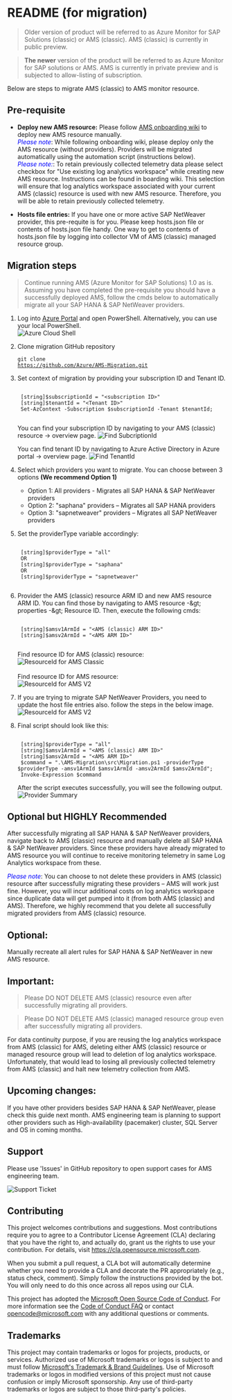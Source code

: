 # README (for migration)

> Older version of product will be referred to as Azure Monitor for SAP Solutions (classic) or AMS (classic). AMS (classic) is currently in public preview.

> **The newer** version of the product will be referred to as Azure Monitor for SAP solutions or AMS. AMS is currently in private preview and is subjected to allow-listing of subscription.

Below are steps to migrate AMS (classic) to AMS monitor resource.

## Pre-requisite

- **Deploy new AMS resource:** Please follow [AMS onboarding wiki](https://github.com/Azure/Azure-Monitor-for-SAP-solutions-preview/wiki) to deploy new AMS resource manually.<br> <span style="color:blue"><i>Please note</i></span>: While following onboarding wiki, please deploy only the AMS resource (without providers). Providers will be migrated automatically using the automation script (instructions below). <br><span style="color:blue"><i>Please note:</i></span>: To retain previously collected telemetry data please select checkbox for &quot;Use existing log analytics workspace&quot; while creating new AMS resource. Instructions can be found in boarding wiki. This selection will ensure that log analytics workspace associated with your current AMS (classic) resource is used with new AMS resource. Therefore, you will be able to retain previously collected telemetry.

- **Hosts file entries:** If you have one or more active SAP NetWeaver provider, this pre-requite is for you. Please keep hosts.json file or contents of hosts.json file handy. One way to get to contents of hosts.json file by logging into collector VM of AMS (classic) managed resource group.

## Migration steps
> Continue running AMS (Azure Monitor for SAP Solutions) 1.0 as is.<br/>Assuming you have completed the pre-requisite you should have a successfully deployed AMS, follow the cmds below to automatically migrate all your SAP HANA &amp; SAP NetWeaver providers.
	
1. Log into [Azure Portal](https://ms.portal.azure.com) and open PowerShell. Alternatively, you can use your local PowerShell.<br/> 
![Azure Cloud Shell](./src/assets/CloudShell.png "Azure Cloud Shell")
2. Clone migration GitHub repository <br> <pre><code>git clone <a href="https://github.com/Azure/AMS-Migration.git">https://github.com/Azure/AMS-Migration.git</a></code></pre>
3. Set context of migration by providing your subscription ID and Tenant ID.
	<pre><code>
	[string]$subscriptionId = &quot;&lt;subscription ID&gt;&quot;
	[string]$tenantId = &quot;&lt;Tenant ID&gt;&quot; 
	Set-AzContext -Subscription $subscriptionId -Tenant $tenantId;
	</code></pre>
	You can find your subscription ID by navigating to your AMS (classic) resource -> overview page.
	![Find SubcriptionId](./src/assets/FindSubscriptionId.png "Find SubcriptionId")

	You can find tenant ID by navigating to Azure Active Directory in Azure portal -> overview page.
	![Find TenantId](./src/assets/FindTenantId.png "Find TenantId")

4. Select which providers you want to migrate. You can choose between 3 options **(We recommend Option 1)**
    - Option 1: All providers - Migrates all SAP HANA &amp; SAP NetWeaver providers
    - Option 2: &quot;saphana&quot; providers – Migrates all SAP HANA providers
    - Option 3: &quot;sapnetweaver&quot; providers – Migrates all SAP NetWeaver providers

5. Set the providerType variable accordingly:
	<pre><code>
	[string]$providerType = &quot;all&quot;
	OR 
	[string]$providerType = &quot;saphana&quot;
	OR
	[string]$providerType = &quot;sapnetweaver&quot;
	</code></pre>

6. Provider the AMS (classic) resource ARM ID and new AMS resource ARM ID. You can find those by navigating to AMS resource -\&gt; properties -\&gt; Resource ID. Then, execute the following cmds:
	<pre><code>
	[string]$amsv1ArmId = &quot;&lt;AMS (classic) ARM ID&gt;&quot;
	[string]$amsv2ArmId = &quot;&lt;AMS ARM ID&gt;&quot;
	</code></pre>
	Find resource ID for AMS (classic) resource: <br/>
	![ResourceId for AMS Classic](./src/assets/ResourceIdAmsClassic.png "ResourceId for AMS Classic")
	<br/><br/>
	Find resource ID for AMS resource: <br/>
	![ResourceId for AMS V2](./src/assets/ResourceIdAmsV2.png "ResourceId for AMS V2")

7. If you are trying to migrate SAP NetWeaver Providers, you need to update the host file entries also. follow the steps in the below image.
	<br/>![ResourceId for AMS V2](./src/assets/hostfile.png "ResourceId for AMS V2")

8. Final script should look like this:
	<pre><code>
	[string]$providerType = &quot;all&quot;
	[string]$amsv1ArmId = &quot;&lt;AMS (classic) ARM ID&gt;&quot;
	[string]$amsv2ArmId = &quot;&lt;AMS ARM ID&gt;&quot;	
	$command = ".\AMS-Migration\src\Migration.ps1 -providerType $providerType -amsv1ArmId $amsv1ArmId -amsv2ArmId $amsv2ArmId";
	Invoke-Expression $command</code></pre>
	After the script executes successfully, you will see the following output. <br/>
	![Provider Summary](./src/assets/Summary.png "Provider Summary")


## Optional but HIGHLY Recommended 

After successfully migrating all SAP HANA &amp; SAP NetWeaver providers, navigate back to AMS (classic) resource and manually delete all SAP HANA &amp; SAP NetWeaver providers. Since these providers have already migrated to AMS resource you will continue to receive monitoring telemetry in same Log Analytics workspace from these.

<span style="color:blue"><i>Please note</i></span>: You can choose to not delete these providers in AMS (classic) resource after successfully migrating these providers – AMS will work just fine. However, you will incur additional costs on log analytics workspace since duplicate data will get pumped into it (from both AMS (classic) and AMS). Therefore, we highly recommend that you delete all successfully migrated providers from AMS (classic) resource.

## Optional: 
Manually recreate all alert rules for SAP HANA &amp; SAP NetWeaver in new AMS resource.

## Important:
> Please DO NOT DELETE AMS (classic) resource even after successfully migrating all providers.

> Please DO NOT DELETE AMS (classic) managed resource group even after successfully migrating all providers.

For data continuity purpose, if you are reusing the log analytics workspace from AMS (classic) for AMS, deleting either AMS (classic) resource or managed resource group will lead to deletion of log analytics workspace. Unfortunately, that would lead to losing all previously collected telemetry from AMS (classic) and halt new telemetry collection from AMS.

## Upcoming changes: 
If you have other providers besides SAP HANA &amp; SAP NetWeaver, please check this guide next month. AMS engineering team is planning to support other providers such as High-availability (pacemaker) cluster, SQL Server and OS in coming months.

## Support

Please use &#39;Issues&#39; in GitHub repository to open support cases for AMS engineering team.

![Support Ticket](./src/assets/SupportTicket.png "Support Ticket")

## Contributing

This project welcomes contributions and suggestions.  Most contributions require you to agree to a
Contributor License Agreement (CLA) declaring that you have the right to, and actually do, grant us
the rights to use your contribution. For details, visit https://cla.opensource.microsoft.com.

When you submit a pull request, a CLA bot will automatically determine whether you need to provide
a CLA and decorate the PR appropriately (e.g., status check, comment). Simply follow the instructions
provided by the bot. You will only need to do this once across all repos using our CLA.

This project has adopted the [Microsoft Open Source Code of Conduct](https://opensource.microsoft.com/codeofconduct/).
For more information see the [Code of Conduct FAQ](https://opensource.microsoft.com/codeofconduct/faq/) or
contact [opencode@microsoft.com](mailto:opencode@microsoft.com) with any additional questions or comments.

## Trademarks

This project may contain trademarks or logos for projects, products, or services. Authorized use of Microsoft 
trademarks or logos is subject to and must follow 
[Microsoft's Trademark & Brand Guidelines](https://www.microsoft.com/en-us/legal/intellectualproperty/trademarks/usage/general).
Use of Microsoft trademarks or logos in modified versions of this project must not cause confusion or imply Microsoft sponsorship.
Any use of third-party trademarks or logos are subject to those third-party's policies.
